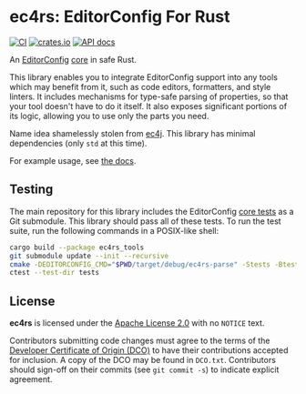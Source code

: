 # ec4rs: EditorConfig For Rust
[![CI](https://github.com/TheDaemoness/ec4rs/actions/workflows/ci.yml/badge.svg)](https://github.com/TheDaemoness/ec4rs/actions/workflows/ci.yml)
[![crates.io](https://img.shields.io/crates/v/ec4rs.svg)](https://crates.io/crates/ec4rs)
[![API docs](https://docs.rs/ec4rs/badge.svg)](https://docs.rs/ec4rs)

An
[EditorConfig](https://editorconfig.org/)
[core](https://editorconfig-specification.readthedocs.io/#terminology)
in safe Rust.

This library enables you to integrate EditorConfig support
into any tools which may benefit from it,
such as code editors, formatters, and style linters.
It includes mechanisms for type-safe parsing of properties,
so that your tool doesn't have to do it itself.
It also exposes significant portions of its logic,
allowing you to use only the parts you need.

Name idea shamelessly stolen from [ec4j](https://github.com/ec4j/ec4j).
This library has minimal dependencies (only `std` at this time).

For example usage, see [the docs](https://docs.rs/ec4rs).

## Testing

The main repository for this library includes the EditorConfig
[core tests](https://github.com/editorconfig/editorconfig-core-test)
as a Git submodule. This library should pass all of these tests.
To run the test suite, run the following commands in a POSIX-like shell:

```bash
cargo build --package ec4rs_tools
git submodule update --init --recursive
cmake -DEDITORCONFIG_CMD="$PWD/target/debug/ec4rs-parse" -Stests -Btests
ctest --test-dir tests
```

## License

**ec4rs** is licensed under the
[Apache License 2.0](https://www.apache.org/licenses/LICENSE-2.0.html)
with no `NOTICE` text.

Contributors submitting code changes must agree to the terms of the
[Developer Certificate of Origin (DCO)](https://developercertificate.org/)
to have their contributions accepted for inclusion.
A copy of the DCO may be found in `DCO.txt`.
Contributors should sign-off on their commits (see `git commit -s`)
to indicate explicit agreement.
